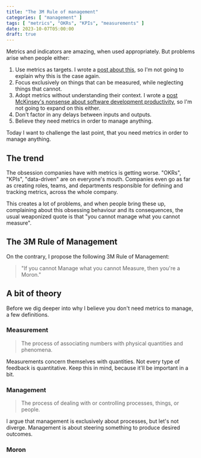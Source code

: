 ```yaml
---
title: "The 3M Rule of management"
categories: [ "management" ]
tags: [ "metrics", "OKRs", "KPIs", "measurements" ]
date: 2023-10-07T05:00:00
draft: true
---
```


Metrics and indicators are amazing, when used appropriately. But problems arise when people either:

1. Use metrics as targets. I wrote a [post about this](https://sollecitom.github.io/software-product-development-blog/posts/2023/2023-07-09-management-by-objectives-is-wishful-thinking/), so I'm not going to explain why this is the case again.
2. Focus exclusively on things that can be measured, while neglecting things that cannot.
3. Adopt metrics without understanding their context. I wrote a [post McKinsey's nonsense about software development productivity](https://sollecitom.github.io/software-product-development-blog/posts/2023/2023-08-31-developer-productivity-fuss/), so I'm not going to expand on this either.
4. Don't factor in any delays between inputs and outputs.
5. Believe they need metrics in order to manage anything.

Today I want to challenge the last point, that you need metrics in order to manage anything.

## The trend

The obsession companies have with metrics is getting worse. "OKRs", "KPIs", "data-driven" are on everyone's mouth. Companies even go as far as creating roles, teams, and departments responsible for defining and tracking metrics, across the whole company.

This creates a lot of problems, and when people bring these up, complaining about this obsessing behaviour and its consequences, the usual weaponized quote is that "you cannot manage what you cannot measure".

## The 3M Rule of Management

On the contrary, I propose the following 3M Rule of Management:

> "If you cannot Manage what you cannot Measure, then you're a Moron."

## A bit of theory

Before we dig deeper into why I believe you don't need metrics to manage, a few definitions.

### Measurement

> The process of associating numbers with physical quantities and phenomena.

Measurements concern themselves with quantities. Not every type of feedback is quantitative. Keep this in mind, because it'll be important in a bit.

### Management

> The process of dealing with or controlling processes, things, or people.

I argue that management is exclusively about processes, but let's not diverge. Management is about steering something to produce desired outcomes.

### Moron

> 
